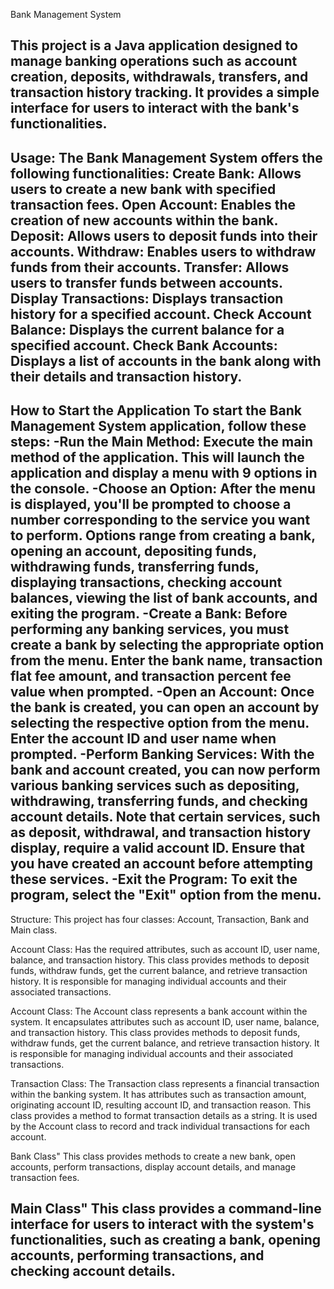 
Bank Management System

This project is a Java application designed to manage banking operations such as account creation, deposits, withdrawals, transfers, and transaction history tracking. It provides a simple interface for users to interact with the bank's functionalities.
---------------------------------------------------------------------------------------------------------------------------------------------------------------------------------
Usage:
The Bank Management System offers the following functionalities:
Create Bank: Allows users to create a new bank with specified transaction fees.
Open Account: Enables the creation of new accounts within the bank.
Deposit: Allows users to deposit funds into their accounts.
Withdraw: Enables users to withdraw funds from their accounts.
Transfer: Allows users to transfer funds between accounts.
Display Transactions: Displays transaction history for a specified account.
Check Account Balance: Displays the current balance for a specified account.
Check Bank Accounts: Displays a list of accounts in the bank along with their details and transaction history.
---------------------------------------------------------------------------------------------------------------------------------------------------------------------------------------
How to Start the Application
To start the Bank Management System application, follow these steps:
-Run the Main Method:
   Execute the main method of the application. This will launch the application and display a menu with 9 options in the console.
-Choose an Option:
  After the menu is displayed, you'll be prompted to choose a number corresponding to the service you want to perform.
  Options range from creating a bank, opening an account, depositing funds, withdrawing funds, transferring funds, displaying transactions, checking account balances, viewing the list of 
  bank accounts, and exiting the program.
-Create a Bank:
  Before performing any banking services, you must create a bank by selecting the appropriate option from the menu.
  Enter the bank name, transaction flat fee amount, and transaction percent fee value when prompted.
-Open an Account:
  Once the bank is created, you can open an account by selecting the respective option from the menu.
  Enter the account ID and user name when prompted.
-Perform Banking Services:
  With the bank and account created, you can now perform various banking services such as depositing, withdrawing, transferring funds, and checking account details.
  Note that certain services, such as deposit, withdrawal, and transaction history display, require a valid account ID. Ensure that you have created an account before attempting these 
  services.
-Exit the Program:
To exit the program, select the "Exit" option from the menu.
------------------------------------------------------------------------------------------------------------------------------------------------------------------------------------
Structure:
This project has four classes: Account, Transaction, Bank and Main class.

Account Class:
Has the required attributes, such as account ID, user name, balance, and transaction history. This class provides methods to deposit funds, withdraw funds, get the current balance, and retrieve transaction history. It is responsible for managing individual accounts and their associated transactions.

Account Class:
The Account class represents a bank account within the system. It encapsulates attributes such as account ID, user name, balance, and transaction history. This class provides methods to deposit funds, withdraw funds, get the current balance, and retrieve transaction history. It is responsible for managing individual accounts and their associated transactions.

Transaction Class:
The Transaction class represents a financial transaction within the banking system. It has attributes such as transaction amount, originating account ID, resulting account ID, and transaction reason. This class provides a method to format transaction details as a string. It is used by the Account class to record and track individual transactions for each account.

Bank Class"
This class provides methods to create a new bank, open accounts, perform transactions, display account details, and manage transaction fees. 

Main Class"
This class provides a command-line interface for users to interact with the system's functionalities, such as creating a bank, opening accounts, performing transactions, and checking account details.
--------------------------------------------------------------------------------------------------------------------------------------------------------------------------------




